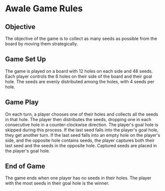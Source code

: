 # Awale Game Rules

## Objective

The objective of the game is to collect as many seeds as possible from the board by moving them strategically.

## Game Set Up

The game is played on a board with 12 holes on each side and 48 seeds. Each player controls the 6 holes on their side of the board and their goal hole. The seeds are evenly distributed among the holes, with 4 seeds per hole.

## Game Play

On each turn, a player chooses one of their holes and collects all the seeds in that hole. The player then distributes the seeds, dropping one in each consecutive hole in a counter-clockwise direction. The player's goal hole is skipped during this process. If the last seed falls into the player's goal hole, they get another turn. If the last seed falls into an empty hole on the player's side, and the opposite hole contains seeds, the player captures both their last seed and the seeds in the opposite hole. Captured seeds are placed in the player's goal hole. 

## End of Game

The game ends when one player has no seeds in their holes. The player with the most seeds in their goal hole is the winner.
